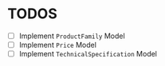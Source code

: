 TODOS
=====

- [ ] Implement `ProductFamily` Model
- [ ] Implement `Price` Model
- [ ] Implement `TechnicalSpecification` Model